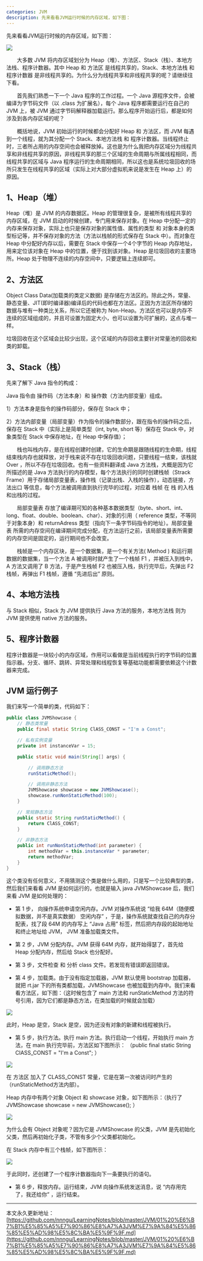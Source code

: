 ```yaml
---
categories: JVM
description: 先来看看JVM运行时候的内存区域，如下图：
---
```


先来看看JVM运行时候的内存区域，如下图：

![][1]

　　大多数 JVM 将内存区域划分为 Heap（堆）、方法区、Stack（栈）、本地方法栈、程序计数器。其中 Heap 和 方法区 是线程共享的，Stack、本地方法栈 和 程序计数器 是非线程共享的。为什么分为线程共享和非线程共享的呢？请继续往下看。

　　首先我们熟悉一下一个 Java 程序的工作过程。一个 Java 源程序文件，会被编译为字节码文件（以 .class 为扩展名），每个 Java 程序都需要运行在自己的 JVM 上，被 JVM 通过字节码解释器加载运行。那么程序开始运行后，都是如何涉及到各内存区域的呢？

　　概括地说，JVM 初始运行的时候都会分配好 Heap 和 方法区，而 JVM 每遇到一个线程，就为其分配一个 Stack、本地方法栈 和 程序计数器。当线程终止时，三者所占用的内存空间也会被释放掉。这也是为什么我把内存区域分为线程共享和非线程共享的原因，非线程共享的那三个区域的生命周期与所属线程相同，而线程共享的区域与 Java 程序运行的生命周期相同，所以这也是系统垃圾回收的场所只发生在线程共享的区域（实际上对大部分虚拟机来说是发生在 Heap 上）的原因。
  
## 1、Heap（堆）

Heap（堆）是 JVM 的内存数据区。Heap 的管理很复杂，是被所有线程共享的内存区域，在 JVM 启动的时候创建，专门用来保存对象。在 Heap 中分配一定的内存来保存对象，实际上也只是保存对象的属性值、属性的类型 和 对象本身的类型标记等，并不保存对象的方法（方法以栈帧的形式保存在 Stack 中）。而对象在 Heap 中分配好内存以后，需要在 Stack 中保存一个4个字节的 Heap 内存地址，用来定位该对象在 Heap 中的位置，便于找到该对象。Heap 是垃圾回收的主要场所。Heap 处于物理不连续的内存空间中，只要逻辑上连续即可。

## 2、方法区

Object Class Data(加载类的类定义数据) 是存储在方法区的。除此之外，常量、静态变量、JIT(即时编译器)编译后的代码也都在方法区。正因为方法区所存储的数据与堆有一种类比关系，所以它还被称为 Non-Heap。方法区也可以是内存不连续的区域组成的，并且可设置为固定大小，也可以设置为可扩展的，这点与堆一样。

垃圾回收在这个区域会比较少出现，这个区域的内存回收主要针对常量池的回收和类的卸载。
  
## 3、Stack（栈）

先来了解下 Java 指令的构成：

Java 指令由 操作码（方法本身）和 操作数（方法内部变量）组成。　　　

1）方法本身是指令的操作码部分，保存在 Stack 中；

2）方法内部变量（局部变量）作为指令的操作数部分，跟在指令的操作码之后，保存在 Stack 中（实际上是简单类型（int, byte, short 等）保存在 Stack 中，对象类型在 Stack 中保存地址，在 Heap 中保存值）；

　　栈也叫栈内存，是在线程创建时创建，它的生命期是跟随线程的生命期，线程结束栈内存也就释放，对于栈来说不存在垃圾回收问题，只要线程一结束，该栈就 Over ，所以不存在垃圾回收。也有一些资料翻译成 Java 方法栈，大概是因为它所描述的是 Java 方法执行的内存模型，每个方法执行的同时创建栈帧（Strack Frame）用于存储局部变量表，操作栈（记录出栈、入栈的操作），动态链接，方法出口 等信息，每个方法被调用直到执行完毕的过程，对应着 栈帧 在 栈 的入栈和出栈的过程。

　　局部变量表 存放了编译期可知的各种基本数据类型（byte、short、int、long、float、double、boolean、char）、对象的引用（ reference 类型，不等同于对象本身）和 returnAdress 类型（指向下一条字节码指令的地址）。局部变量表 所需的内存空间在编译期间完成分配，在方法运行之前，该局部变量表所需要的内存空间是固定的，运行期间也不会改变。

　　栈帧是一个内存区块，是一个数据集，是一个有关方法( Method ) 和运行期数据的数据集，当一个方法 A 被调用时就产生了一个栈帧 F1 ，并被压入到栈中，A 方法又调用了 B 方法，于是产生栈帧 F2 也被压入栈，执行完毕后，先弹出 F2 栈帧，再弹出 F1 栈帧，遵循 “先进后出” 原则。
  
## 4、本地方法栈

与 Stack 相似，Stack 为 JVM 提供执行 Java 方法的服务，本地方法栈 则为 JVM 提供使用 native 方法的服务。
  
## 5、程序计数器

程序计数器是一块较小的内存区域，作用可以看做是当前线程执行的字节码的位置指示器。分支、循环、跳转、异常处理和线程恢复等基础功能都需要依赖这个计数器来完成。

## JVM 运行例子

我们来写一个简单的类，代码如下：

```java
public class JVMShowcase {  
	// 静态类常量
	public final static String ClASS_CONST = "I'm a Const";  

	// 私有实例变量  
	private int instanceVar = 15;  

	public static void main(String[] args) {  

		// 调用静态方法  
		runStaticMethod();  

		// 调用非静态方法  
		JVMShowcase showcase = new JVMShowcase();  
		showcase.runNonStaticMethod(100);  
	}  

	// 常规静态方法  
	public static String runStaticMethod() {  
		return ClASS_CONST;  
	}  

	// 非静态方法  
	public int runNonStaticMethod(int parameter) {  
		int methodVar = this.instanceVar * parameter;  
		return methodVar;  
	}  
}
```

这个类没有任何意义，不用猜测这个类是做什么用的，只是写一个比较典型的类，然后我们来看看 JVM 是如何运行的，也就是输入 java JVMShowcase 后，我们来看 JVM 是如何处理的：

* 第 1 步， 向操作系统申请空闲内存。JVM 对操作系统说 “给我 64M（随便模拟数据，并不是真实数据） 空闲内存” ，于是，操作系统就查找自己的内存分配表，找了段 64M 的内存写上 “Java 占用” 标签，然后把内存段的起始地址和终止地址给 JVM， JVM 准备加载类文件。

* 第 2 步，JVM 分配内存。JVM 获得 64M 内存，就开始得瑟了，首先给 Heap 分配内存，然后给 Stack 也分配好。

* 第 3 步，文件检查 和 分析 class 文件。若发现有错误即返回错误。

* 第 4 步，加载类。由于没有指定加载器，JVM 默认使用 bootstrap 加载器，就把 rt.jar 下的所有类都加载，JVMShowcase 也被加载到内存中。我们来看看方法区，如下图：（这时候包含了 main 方法和 runStaticMethod 方法的符号引用，因为它们都是静态方法，在类加载的时候就会加载）

![][2]

此时，Heap 是空，Stack 是空，因为还没有对象的新建和线程被执行。

* 第 5 步，执行方法。执行 main 方法。执行启动一个线程，开始执行 main 方法，在 main 执行完毕前，方法区如下图所示：
（public final static String ClASS_CONST = "I'm a Const";  ）

![][3]

在 方法区 加入了 CLASS_CONST 常量，它是在第一次被访问时产生的（runStaticMethod方法内部）。


Heap 内存中有两个对象 Object 和 showcase 对象，如下图所示：（执行了JVMShowcase showcase = new JVMShowcase();  ）

![][4]

为什么会有 Object 对象呢？因为它是 JVMShowcase 的父类，JVM 是先初始化父类，然后再初始化子类，不管有多少个父类都初始化。


在 Stack 内存中有三个栈帧，如下图所示：

![][5]

于此同时，还创建了一个程序计数器指向下一条要执行的语句。

* 第 6 步，释放内存。运行结束，JVM 向操作系统发送消息，说 “内存用完了，我还给你” ，运行结束。



















---

本文永久更新地址：[https://github.com/nnngu/LearningNotes/blob/master/JVM/01%20%E6%B7%B1%E5%85%A5%E7%90%86%E8%A7%A3JVM%E7%9A%84%E5%86%85%E5%AD%98%E5%8C%BA%E5%9F%9F.md](https://github.com/nnngu/LearningNotes/blob/master/JVM/01%20%E6%B7%B1%E5%85%A5%E7%90%86%E8%A7%A3JVM%E7%9A%84%E5%86%85%E5%AD%98%E5%8C%BA%E5%9F%9F.md)


  [1]: https://www.github.com/nnngu/FigureBed/raw/master/2018/2/28/1519799017324.jpg
  [2]: https://www.github.com/nnngu/FigureBed/raw/master/2018/2/28/1519800108931.jpg
  [3]: https://www.github.com/nnngu/FigureBed/raw/master/2018/2/28/1519800303143.jpg
  [4]: https://www.github.com/nnngu/FigureBed/raw/master/2018/2/28/1519800522688.jpg
  [5]: https://www.github.com/nnngu/FigureBed/raw/master/2018/2/28/1519800661395.jpg